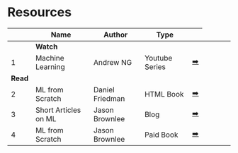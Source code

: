 # Resources

||Name|Author|Type||
|---|---|---|---|---|
|<td colspan=5>**Watch**|
|1|Machine Learning|Andrew NG|Youtube Series|[➡️](https://www.youtube.com/playlist?list=PLLssT5z_DsK-h9vYZkQkYNWcItqhlRJLN)
|**Read**|
|2|ML from Scratch|Daniel Friedman|HTML Book|[➡️](https://dafriedman97.github.io/mlbook/content/introduction.html)
|3|Short Articles on ML|Jason Brownlee|Blog|[➡️](https://machinelearningmastery.com/start-here/)
|4|ML from Scratch|Jason Brownlee|Paid Book|[➡️](https://machinelearningmastery.com/master-machine-learning-algorithms/)
